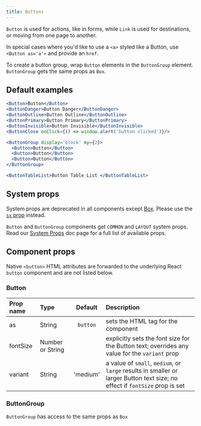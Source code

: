 ```yaml
---
title: Buttons
---
```


`Button` is used for actions, like in forms, while `Link` is used for destinations, or moving from one page to another.

In special cases where you'd like to use a `<a>` styled like a Button, use `<Button as='a'>` and provide an `href`.

To create a button group, wrap `Button` elements in the `ButtonGroup` element. `ButtonGroup` gets the same props as `Box`.

## Default examples

```jsx live
<Button>Button</Button>
<ButtonDanger>Button Danger</ButtonDanger>
<ButtonOutline>Button Outline</ButtonOutline>
<ButtonPrimary>Button Primary</ButtonPrimary>
<ButtonInvisible>Button Invisible</ButtonInvisible>
<ButtonClose onClick={() => window.alert('button clicked')}/>

<ButtonGroup display='block' my={2}>
  <Button>Button</Button>
  <Button>Button</Button>
  <Button>Button</Button>
</ButtonGroup>

<ButtonTableList>Button Table List </ButtonTableList>
```

## System props

<Note variant="warning">

System props are deprecated in all components except [Box](/Box). Please use the [`sx` prop](/overriding-styles) instead.

</Note>

`Button` and `ButtonGroup` components get `COMMON` and `LAYOUT` system props. Read our [System Props](/system-props) doc page for a full list of available props.

## Component props

Native `<button>` HTML attributes are forwarded to the underlying React `button` component and are not listed below.

### Button

| Prop name | Type             | Default  | Description                                                                                                                 |
| :-------- | :--------------- | :------: | :-------------------------------------------------------------------------------------------------------------------------- |
| as        | String           | `button` | sets the HTML tag for the component                                                                                         |
| fontSize  | Number or String |          | explicitly sets the font size for the Button text; overrides any value for the `variant` prop                               |
| variant   | String           | 'medium' | a value of `small`, `medium`, or `large` results in smaller or larger Button text size; no effect if `fontSize` prop is set |

### ButtonGroup

`ButtonGroup` has access to the same props as `Box`
